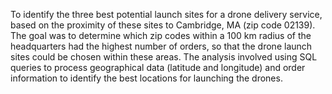 To identify the three best potential launch sites for a drone delivery service, based on the proximity of these sites to Cambridge, MA (zip code 02139). The goal was to determine which zip codes within a 100 km radius of the headquarters had the highest number of orders, so that the drone launch sites could be chosen within these areas. The analysis involved using SQL queries to process geographical data (latitude and longitude) and order information to identify the best locations for launching the drones.
